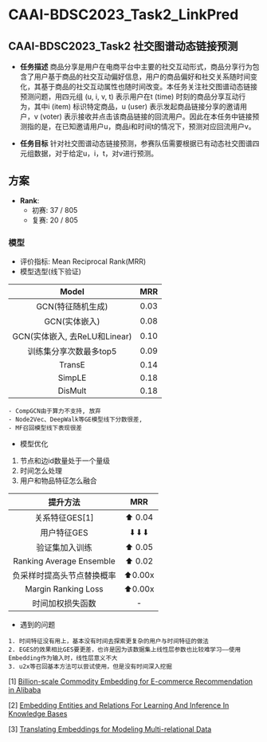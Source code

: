 # CAAI-BDSC2023_Task2_LinkPred

## CAAI-BDSC2023_Task2 社交图谱动态链接预测

- **任务描述**
商品分享是用户在电商平台中主要的社交互动形式，商品分享行为包含了用户基于商品的社交互动偏好信息，用户的商品偏好和社交关系随时间变化，其基于商品的社交互动属性也随时间改变。本任务关注社交图谱动态链接预测问题，用四元组 (u, i, v, t) 表示用户在t (time) 时刻的商品分享互动行为，其中i (item) 标识特定商品，u (user) 表示发起商品链接分享的邀请用户，v (voter) 表示接收并点击该商品链接的回流用户。因此在本任务中链接预测指的是，在已知邀请用户u，商品i和时间t的情况下，预测对应回流用户v。

- **任务目标**
针对社交图谱动态链接预测，参赛队伍需要根据已有动态社交图谱四元组数据，对于给定u，i，t，对v进行预测。

## 方案

- **Rank**: 
  - 初赛: 37 / 805
  - 复赛: 20 / 805
### 模型
- 评价指标: Mean Reciprocal Rank(MRR)
- 模型选型(线下验证)

|Model|MRR|
|:-:|:-:|
|GCN(特征随机生成)|0.03|
|GCN(实体嵌入)|0.08|
|GCN(实体嵌入, 去ReLU和Linear)|0.10|
|训练集分享次数最多top5|0.09|
|TransE|0.14|
|SimpLE|0.18|
|DisMult|0.18|

```
- CompGCN由于算力不支持, 放弃
- Node2Vec、DeepWalk等GE模型线下分数很差,
- MF召回模型线下表现很差
```
- 模型优化

1. 节点和边id数量处于一个量级
2. 时间怎么处理
3. 用户和物品特征怎么融合

|提升方法|MRR|
|:-:|:-:|
|关系特征GES[1]|⬆ 0.04|
|用户特征GES|⬇⬇⬇|
|验证集加入训练|⬆ 0.05|
|Ranking Average Ensemble|⬆ 0.02|
|负采样时提高头节点替换概率|⬆0.00x|
|Margin Ranking Loss|⬆0.00x|
|时间加权损失函数|-|

- 遇到的问题
```
1. 时间特征没有用上，基本没有时间去探索更复杂的用户与时间特征的做法
2. EGES的效果相比GES要更差，也许是因为该数据集上线性层参数也比较难学习——使用Embedding作为输入时，线性层意义不大
3. u2x等召回基本方法可以尝试使用，但是没有时间深入挖掘
```


[1] [Billion-scale Commodity Embedding for E-commerce Recommendation in Alibaba](https://arxiv.org/pdf/1803.02349.pdf)

[2] [Embedding Entities and Relations For Learning And Inference In Knowledge Bases](https://arxiv.org/abs/1412.6575)

[3] [Translating Embeddings for Modeling
Multi-relational Data](https://proceedings.neurips.cc/paper_files/paper/2013/hash/1cecc7a77928ca8133fa24680a88d2f9-Abstract.html)